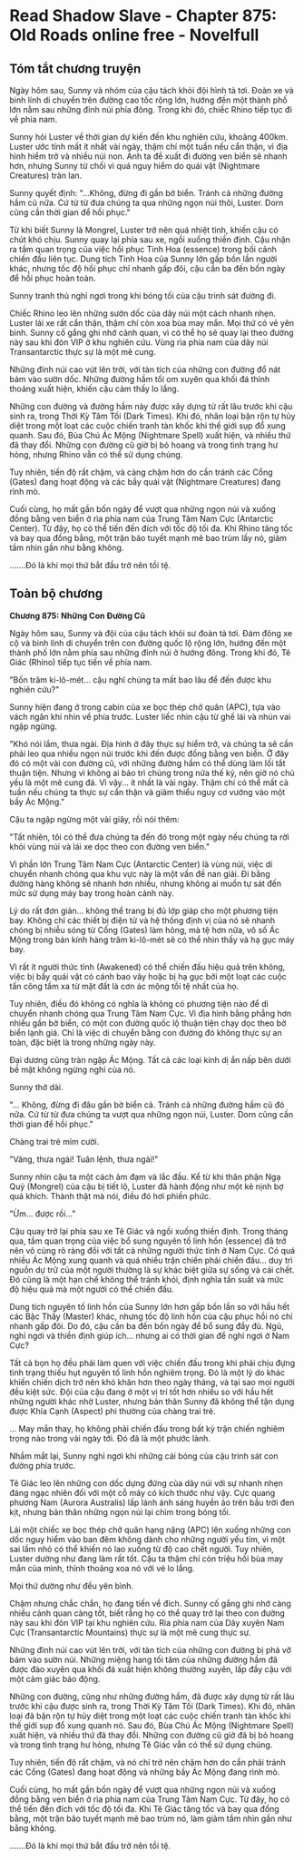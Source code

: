 # Read Shadow Slave - Chapter 875: Old Roads online free - Novelfull

## Tóm tắt chương truyện

Ngày hôm sau, Sunny và nhóm của cậu tách khỏi đội hình tả tơi. Đoàn xe và binh lính di chuyển trên đường cao tốc rộng lớn, hướng đến một thành phố lớn nằm sau những đỉnh núi phía đông. Trong khi đó, chiếc Rhino tiếp tục đi về phía nam.

Sunny hỏi Luster về thời gian dự kiến đến khu nghiên cứu, khoảng 400km. Luster ước tính mất ít nhất vài ngày, thậm chí một tuần nếu cẩn thận, vì địa hình hiểm trở và nhiều núi non. Anh ta đề xuất đi đường ven biển sẽ nhanh hơn, nhưng Sunny từ chối vì quá nguy hiểm do quái vật (Nightmare Creatures) tràn lan.

Sunny quyết định: "...Không, đừng đi gần bờ biển. Tránh cả những đường hầm cũ nữa. Cứ từ từ đưa chúng ta qua những ngọn núi thôi, Luster. Dorn cũng cần thời gian để hồi phục."

Từ khi biết Sunny là Mongrel, Luster trở nên quá nhiệt tình, khiến cậu có chút khó chịu. Sunny quay lại phía sau xe, ngồi xuống thiền định. Cậu nhận ra tầm quan trọng của việc hồi phục Tinh Hoa (essence) trong bối cảnh chiến đấu liên tục. Dung tích Tinh Hoa của Sunny lớn gấp bốn lần người khác, nhưng tốc độ hồi phục chỉ nhanh gấp đôi, cậu cần ba đến bốn ngày để hồi phục hoàn toàn.

Sunny tranh thủ nghỉ ngơi trong khi bóng tối của cậu trinh sát đường đi.

Chiếc Rhino leo lên những sườn dốc của dãy núi một cách nhanh nhẹn. Luster lái xe rất cẩn thận, thậm chí còn xoa bùa may mắn. Mọi thứ có vẻ yên bình. Sunny cố gắng ghi nhớ cảnh quan, vì có thể họ sẽ quay lại theo đường này sau khi đón VIP ở khu nghiên cứu. Vùng rìa phía nam của dãy núi Transantarctic thực sự là một mê cung.

Những đỉnh núi cao vút lên trời, với tàn tích của những con đường đổ nát bám vào sườn dốc. Những đường hầm tối om xuyên qua khối đá thỉnh thoảng xuất hiện, khiến cậu cảm thấy lo lắng.

Những con đường và đường hầm này được xây dựng từ rất lâu trước khi cậu sinh ra, trong Thời Kỳ Tăm Tối (Dark Times). Khi đó, nhân loại bận rộn tự hủy diệt trong một loạt các cuộc chiến tranh tàn khốc khi thế giới sụp đổ xung quanh. Sau đó, Bùa Chú Ác Mộng (Nightmare Spell) xuất hiện, và nhiều thứ đã thay đổi. Những con đường cũ giờ bị bỏ hoang và trong tình trạng hư hỏng, nhưng Rhino vẫn có thể sử dụng chúng.

Tuy nhiên, tiến độ rất chậm, và càng chậm hơn do cần tránh các Cổng (Gates) đang hoạt động và các bầy quái vật (Nightmare Creatures) đang rình mò.

Cuối cùng, họ mất gần bốn ngày để vượt qua những ngọn núi và xuống đồng bằng ven biển ở rìa phía nam của Trung Tâm Nam Cực (Antarctic Center). Từ đây, họ có thể tiến đến đích với tốc độ tối đa. Khi Rhino tăng tốc và bay qua đồng bằng, một trận bão tuyết mạnh mẽ bao trùm lấy nó, giảm tầm nhìn gần như bằng không.

.......Đó là khi mọi thứ bắt đầu trở nên tồi tệ.

## Toàn bộ chương

**Chương 875: Những Con Đường Cũ**

Ngày hôm sau, Sunny và đội của cậu tách khỏi sư đoàn tả tơi. Đám đông xe cộ và binh lính di chuyển trên con đường quốc lộ rộng lớn, hướng đến một thành phố lớn nằm phía sau những đỉnh núi ở hướng đông. Trong khi đó, Tê Giác (Rhino) tiếp tục tiến về phía nam.

"Bốn trăm ki-lô-mét... cậu nghĩ chúng ta mất bao lâu để đến được khu nghiên cứu?"

Sunny hiện đang ở trong cabin của xe bọc thép chở quân (APC), tựa vào vách ngăn khi nhìn về phía trước. Luster liếc nhìn cậu từ ghế lái và nhún vai ngập ngừng.

"Khó nói lắm, thưa ngài. Địa hình ở đây thực sự hiểm trở, và chúng ta sẽ cần phải leo qua nhiều ngọn núi trước khi đến được đồng bằng ven biển. Ở đây đó có một vài con đường cũ, với những đường hầm có thể dùng làm lối tắt thuận tiện. Nhưng vì không ai bảo trì chúng trong nửa thế kỷ, nên giờ nó chủ yếu là một mê cung đá. Vì vậy... ít nhất là vài ngày. Thậm chí có thể mất cả tuần nếu chúng ta thực sự cẩn thận và giảm thiểu nguy cơ vướng vào một bầy Ác Mộng."

Cậu ta ngập ngừng một vài giây, rồi nói thêm:

"Tất nhiên, tôi có thể đưa chúng ta đến đó trong một ngày nếu chúng ta rời khỏi vùng núi và lái xe dọc theo con đường ven biển."

Vì phần lớn Trung Tâm Nam Cực (Antarctic Center) là vùng núi, việc di chuyển nhanh chóng qua khu vực này là một vấn đề nan giải. Đi bằng đường hàng không sẽ nhanh hơn nhiều, nhưng không ai muốn tự sát đến mức sử dụng máy bay trong hoàn cảnh này.

Lý do rất đơn giản... không thể trang bị đủ lớp giáp cho một phương tiện bay. Không chỉ các thiết bị điện tử và hệ thống định vị của nó sẽ nhanh chóng bị nhiễu sóng từ Cổng (Gates) làm hỏng, mà tệ hơn nữa, vô số Ác Mộng trong bán kính hàng trăm ki-lô-mét sẽ có thể nhìn thấy và hạ gục máy bay.

Vì rất ít người thức tỉnh (Awakened) có thể chiến đấu hiệu quả trên không, việc bị bầy quái vật có cánh bao vây hoặc bị hạ gục bởi một loạt các cuộc tấn công tầm xa từ mặt đất là cơn ác mộng tồi tệ nhất của họ.

Tuy nhiên, điều đó không có nghĩa là không có phương tiện nào để di chuyển nhanh chóng qua Trung Tâm Nam Cực. Vì địa hình bằng phẳng hơn nhiều gần bờ biển, có một con đường quốc lộ thuận tiện chạy dọc theo bờ biển lạnh giá. Chỉ là việc di chuyển bằng con đường đó không thực sự an toàn, đặc biệt là trong những ngày này.

Đại dương cũng tràn ngập Ác Mộng. Tất cả các loại kinh dị ẩn nấp bên dưới bề mặt không ngừng nghỉ của nó.

Sunny thở dài.

"... Không, đừng đi đâu gần bờ biển cả. Tránh cả những đường hầm cũ đó nữa. Cứ từ từ đưa chúng ta vượt qua những ngọn núi, Luster. Dorn cũng cần thời gian để hồi phục."

Chàng trai trẻ mỉm cười.

"Vâng, thưa ngài! Tuân lệnh, thưa ngài!"

Sunny nhìn cậu ta một cách ảm đạm và lắc đầu. Kể từ khi thân phận Ngạ Quỷ (Mongrel) của cậu bị tiết lộ, Luster đã hành động như một kẻ nịnh bợ quá khích. Thành thật mà nói, điều đó hơi phiền phức.

"Ừm... được rồi..."

Cậu quay trở lại phía sau xe Tê Giác và ngồi xuống thiền định. Trong tháng qua, tầm quan trọng của việc bổ sung nguyên tố linh hồn (essence) đã trở nên vô cùng rõ ràng đối với tất cả những người thức tỉnh ở Nam Cực. Có quá nhiều Ác Mộng xung quanh và quá nhiều trận chiến phải chiến đấu... duy trì nguồn dự trữ của một người thường là sự khác biệt giữa sự sống và cái chết. Đó cũng là một hạn chế không thể tránh khỏi, định nghĩa tần suất và mức độ hiệu quả mà một người có thể chiến đấu.

Dung tích nguyên tố linh hồn của Sunny lớn hơn gấp bốn lần so với hầu hết các Bậc Thầy (Master) khác, nhưng tốc độ linh hồn của cậu phục hồi nó chỉ nhanh gấp đôi. Do đó, cậu cần ba đến bốn ngày để bổ sung đầy đủ. Ngủ, nghỉ ngơi và thiền định giúp ích... nhưng ai có thời gian để nghỉ ngơi ở Nam Cực?

Tất cả bọn họ đều phải làm quen với việc chiến đấu trong khi phải chịu đựng tình trạng thiếu hụt nguyên tố linh hồn nghiêm trọng. Đó là một lý do khác khiến chiến dịch trở nên khó khăn hơn theo ngày tháng, và tại sao mọi người đều kiệt sức. Đội của cậu đang ở một vị trí tốt hơn nhiều so với hầu hết những người khác nhờ Luster, nhưng bản thân Sunny đã không thể tận dụng được Khía Cạnh (Aspect) phi thường của chàng trai trẻ.

... May mắn thay, họ không phải chiến đấu trong bất kỳ trận chiến nghiêm trọng nào trong vài ngày tới. Đó đã là một phước lành.

Nhắm mắt lại, Sunny nghỉ ngơi khi những cái bóng của cậu trinh sát con đường phía trước.

Tê Giác leo lên những con dốc dựng đứng của dãy núi với sự nhanh nhẹn đáng ngạc nhiên đối với một cỗ máy có kích thước như vậy. Cực quang phương Nam (Aurora Australis) lấp lánh ánh sáng huyền ảo trên bầu trời đen kịt, nhưng bản thân những ngọn núi lại chìm trong bóng tối.

Lái một chiếc xe bọc thép chở quân hạng nặng (APC) lên xuống những con dốc nguy hiểm vào ban đêm không dành cho những người yếu tim, vì một sai lầm nhỏ có thể khiến nó lao xuống từ độ cao chết người. Tuy nhiên, Luster dường như đang làm rất tốt. Cậu ta thậm chí còn triệu hồi bùa may mắn của mình, thỉnh thoảng xoa nó với vẻ lo lắng.

Mọi thứ dường như đều yên bình.

Chậm nhưng chắc chắn, họ đang tiến về đích. Sunny cố gắng ghi nhớ càng nhiều cảnh quan càng tốt, biết rằng họ có thể quay trở lại theo con đường này sau khi đón VIP tại khu nghiên cứu. Rìa phía nam của Dãy xuyên Nam Cực (Transantarctic Mountains) thực sự là một mê cung thực sự.

Những đỉnh núi cao vút lên trời, với tàn tích của những con đường bị phá vỡ bám vào sườn núi. Những miệng hang tối tăm của những đường hầm đã được đào xuyên qua khối đá xuất hiện không thường xuyên, lấp đầy cậu với một cảm giác báo động.

Những con đường, cũng như những đường hầm, đã được xây dựng từ rất lâu trước khi cậu được sinh ra, trong Thời Kỳ Tăm Tối (Dark Times). Khi đó, nhân loại đã bận rộn tự hủy diệt trong một loạt các cuộc chiến tranh tàn khốc khi thế giới sụp đổ xung quanh nó. Sau đó, Bùa Chú Ác Mộng (Nightmare Spell) xuất hiện, và nhiều thứ đã thay đổi. Những con đường cũ giờ đã bị bỏ hoang và trong tình trạng hư hỏng, nhưng Tê Giác vẫn có thể sử dụng chúng.

Tuy nhiên, tiến độ rất chậm, và nó chỉ trở nên chậm hơn do cần phải tránh các Cổng (Gates) đang hoạt động và những bầy Ác Mộng đang rình mò.

Cuối cùng, họ mất gần bốn ngày để vượt qua những ngọn núi và xuống đồng bằng ven biển ở rìa phía nam của Trung Tâm Nam Cực. Từ đây, họ có thể tiến đến đích với tốc độ tối đa. Khi Tê Giác tăng tốc và bay qua đồng bằng, một trận bão tuyết mạnh mẽ bao trùm nó, làm giảm tầm nhìn gần như bằng không.

.......Đó là khi mọi thứ bắt đầu trở nên tồi tệ.